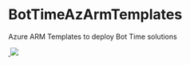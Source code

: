 ﻿# BotTimeAzArmTemplates
Azure ARM Templates to deploy Bot Time solutions

<a href="https://portal.azure.cn/#create/Microsoft.Template/uri/https%3A%2F%2Fraw.githubusercontent.com%2FAzuki1029%2FBotTimeAzArmTemplates%2Fmaster%2Fazuredeploy.json" target="_blank">
​    <img src="http://azuredeploy.net/deploybutton.png"/>
</a>

